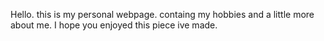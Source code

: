 Hello.
this is my personal webpage. containg my hobbies and a little more about me.
I  hope you enjoyed this piece ive made.